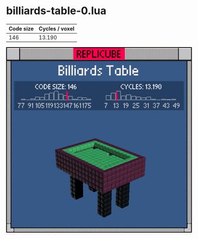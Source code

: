 # billiards-table-0.lua

| Code size | Cycles / voxel |
| --------- | -------------- |
| 146       | 13.190         |

![](billiards-table-0.png)
